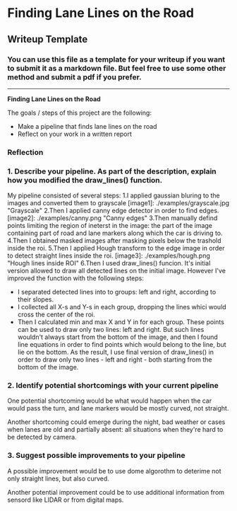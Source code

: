 # **Finding Lane Lines on the Road** 

## Writeup Template

### You can use this file as a template for your writeup if you want to submit it as a markdown file. But feel free to use some other method and submit a pdf if you prefer.

---

**Finding Lane Lines on the Road**

The goals / steps of this project are the following:
* Make a pipeline that finds lane lines on the road
* Reflect on your work in a written report

[//]: # (Image References)

### Reflection

### 1. Describe your pipeline. As part of the description, explain how you modified the draw_lines() function.

My pipeline consisted of several steps:
1.I applied gaussian bluring to the images and converted them to grayscale
[image1]: ./examples/grayscale.jpg "Grayscale"
2.Then I applied canny edge detector in order to find edges.
[image2]: ./examples/canny.png "Canny edges"
3.Then manually defind points limiting the region of ineterst in the image: the part of the image containing part of road and lane markers along which the car is driving to.
4.Then I obtained masked images after masking pixels below the trashold inside the roi.
5.Then I applied  Hough transform to the edge image in order to detect straight lines inside the roi.
[image3]: ./examples/hough.png "Hough lines inside ROI"
6.Then I used draw_lines() funcion. It's initial version allowed to draw all detected lines on the initial image. However I've improved the function with the following steps: 
- I separated detected lines into to groups: left and right, according to their slopes.
- I collected all X-s and Y-s in each group, dropping the lines whici would cross the center of the roi.
- Then I calculated min and max X and Y in for each group. These points can be used to draw only two lines: left and right. But such lines wouldn't always start from the bottom of the image, and then I found line equations in order to find points which would belong to the line, but lie on the bottom. As the result, I use final version of draw_lines() in order to draw only two lines - left and right - both starting from the bottom of the image.

[image4]: ./examples/left_right.png "Result (after improving draw_lines)"


### 2. Identify potential shortcomings with your current pipeline


One potential shortcoming would be what would happen when the car would pass the turn, and lane markers would be mostly curved, not straight.

Another shortcoming could emerge during the night, bad weather or cases when lanes are old and partially absent: all situations when they're hard to be detected by camera.


### 3. Suggest possible improvements to your pipeline

A possible improvement would be to use dome algorothm to deterime not only straight lines, but also curved.

Another potential improvement could be to use additional information from sensord like LIDAR or from digital maps.
